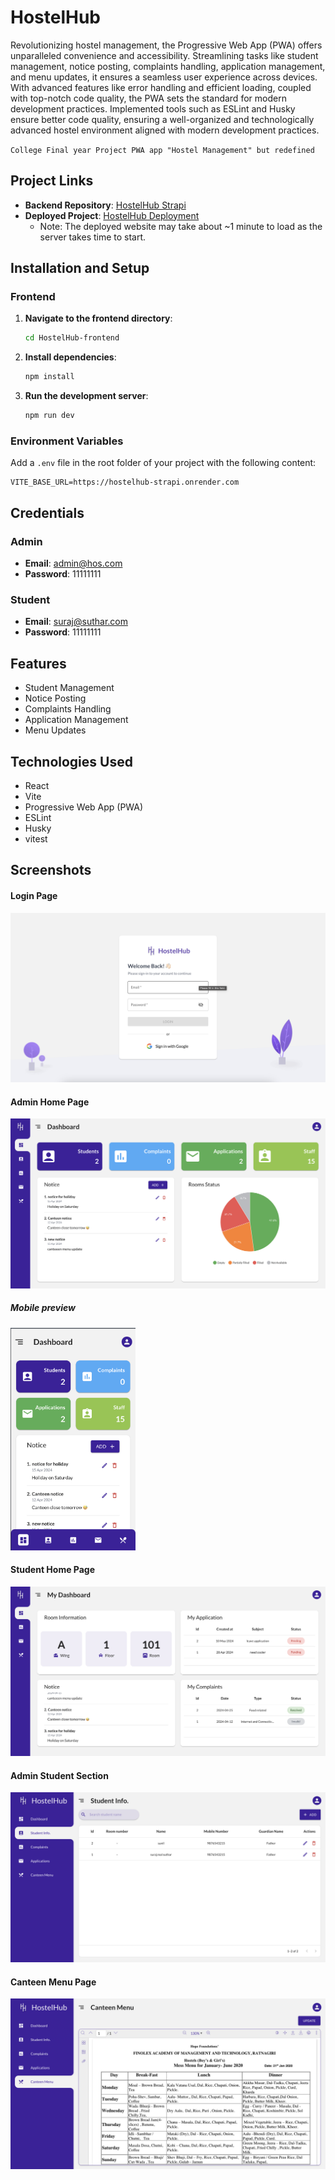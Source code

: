 # HostelHub

Revolutionizing hostel management, the Progressive Web App (PWA) offers unparalleled convenience and accessibility. Streamlining tasks like student management, notice posting, complaints handling, application management, and menu updates, it ensures a seamless user experience across devices. With advanced features like error handling and efficient loading, coupled with top-notch code quality, the PWA sets the standard for modern development practices. Implemented tools such as ESLint and Husky ensure better code quality, ensuring a well-organized and technologically advanced hostel environment aligned with modern development practices.

`College Final year Project PWA app "Hostel Management" but redefined`

## Project Links

- **Backend Repository**: [HostelHub Strapi](https://github.com/krishnaagarwal1506/hostelhub-strapi)
- **Deployed Project**: [HostelHub Deployment](https://hostelhub-g5jc.onrender.com/)
  - Note: The deployed website may take about ~1 minute to load as the server takes time to start.

## Installation and Setup

### Frontend

1. **Navigate to the frontend directory**:

   ```sh
   cd HostelHub-frontend
   ```

2. **Install dependencies**:

   ```sh
   npm install
   ```

3. **Run the development server**:
   ```sh
   npm run dev
   ```

### Environment Variables

Add a `.env` file in the root folder of your project with the following content:

```
VITE_BASE_URL=https://hostelhub-strapi.onrender.com
```

## Credentials

### Admin

- **Email**: admin@hos.com
- **Password**: 11111111

### Student

- **Email**: suraj@suthar.com
- **Password**: 11111111

## Features

- Student Management
- Notice Posting
- Complaints Handling
- Application Management
- Menu Updates

## Technologies Used

- React
- Vite
- Progressive Web App (PWA)
- ESLint
- Husky
- vitest

## Screenshots

#### Login Page

![Login Page](./src/assets/screenshots/login-page.png)

#### Admin Home Page

![Admin Home Page](./src/assets/screenshots/admin-homepage.png)

##### Mobile preview

  <img src="./src/assets/screenshots/admin-home-mobile-preview.png" alt="Mobile preview" width="200"/>

#### Student Home Page

![Student Home Page](./src/assets/screenshots/student-homepage.png)

#### Admin Student Section

![Admin Student Section](./src/assets/screenshots/student-page.png)

#### Canteen Menu Page

![Canteen Menu Page](./src/assets/screenshots/canteen-menu-page.png)
